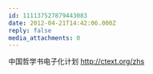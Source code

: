 ```yaml
---
id: 111137527879443083
date: 2012-04-21T14:42:06.000Z
reply: false
media_attachments: 0
---
```


中国哲学书电子化计划 http://ctext.org/zhs 

